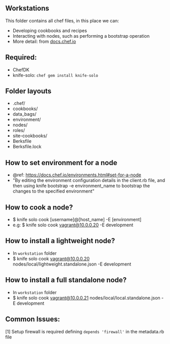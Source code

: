 Workstations
------------
This folder contains all chef files, in this place we can:
 - Developing cookbooks and recipes
 - Interacting with nodes, such as performing a bootstrap operation
 - More detail: from [docs.chef.io](https://docs.chef.io/workstation.html#workstations)

Required:
--------
 - ChefDK
 - knife-solo: `chef gem install knife-solo`

Folder layouts
---------------------------
 - .chef/
 - cookbooks/
 - data_bags/
 - environment/
 - nodes/
 - roles/
 - site-cookbooks/
 - Berksfile
 - Berksfile.lock

How to set environment for a node
---------------------------------
 - @ref: https://docs.chef.io/environments.html#set-for-a-node
 - "By editing the environment configuration details in the client.rb file, and then using knife bootstrap -e environment_name to bootstrap the changes to the specified environment"

How to cook a node?
------------------
 - $ knife solo cook [username]@[host_name] -E [environment]
 - e.g: $ knife solo cook vagrant@10.0.0.20 -E development

How to install a lightweight node?
----------------------------------
 - In `workstation` folder
 - $ knife solo cook vagrant@10.0.0.20 nodes/local/lightweight.standalone.json -E development

How to install a full standalone node?
--------------------------------------
 - In `workstation` folder
 - $ knife solo cook vagrant@10.0.0.21 nodes/local/local.standalone.json -E development


Common Issues:
-------------

[1]
Setup firewall is required defining `depends 'firewall'` in the metadata.rb file
